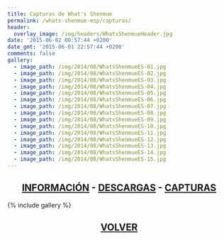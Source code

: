 ```yaml
---
title: Capturas de What's Shenmue
permalink: /whats-shenmue-esp/capturas/
header:
  overlay_image: /img/headers/WhatsShenmueHeader.jpg
date: '2015-06-02 00:57:44 +0200'
date_gmt: '2015-06-01 22:57:44 +0200'
comments: false
gallery:
  - image_path: /img/2014/08/WhatsShenmueES-01.jpg
  - image_path: /img/2014/08/WhatsShenmueES-02.jpg
  - image_path: /img/2014/08/WhatsShenmueES-03.jpg
  - image_path: /img/2014/08/WhatsShenmueES-04.jpg
  - image_path: /img/2014/08/WhatsShenmueES-05.jpg
  - image_path: /img/2014/08/WhatsShenmueES-06.jpg
  - image_path: /img/2014/08/WhatsShenmueES-07.jpg
  - image_path: /img/2014/08/WhatsShenmueES-08.jpg
  - image_path: /img/2014/08/WhatsShenmueES-09.jpg
  - image_path: /img/2014/08/WhatsShenmueES-10.jpg
  - image_path: /img/2014/08/WhatsShenmueES-11.jpg
  - image_path: /img/2014/08/WhatsShenmueES-12.jpg
  - image_path: /img/2014/08/WhatsShenmueES-13.jpg
  - image_path: /img/2014/08/WhatsShenmueES-14.jpg
  - image_path: /img/2014/08/WhatsShenmueES-15.jpg
---
```

<h2 style="text-align: center;"><strong><a href="/whats-shenmue-esp/informacion/">INFORMACIÓN</a> - <a href="/whats-shenmue-esp/descargar/">DESCARGAS</a> - <a href="/whats-shenmue-esp/capturas/">CAPTURAS</a></strong></h2>

{% include gallery %}

<h2 style="text-align: center;"><strong><a href="/whats-shenmue-esp/">VOLVER</a></strong></h2>
